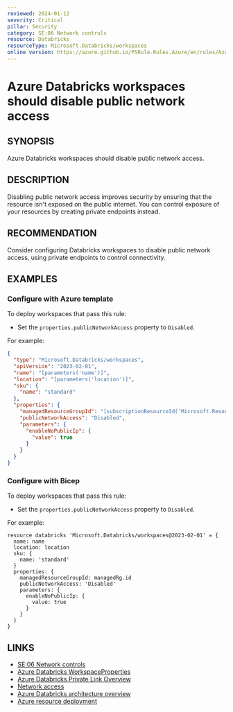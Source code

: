 ```yaml
---
reviewed: 2024-01-12
severity: Critical
pillar: Security
category: SE:06 Network controls
resource: Databricks
resourceType: Microsoft.Databricks/workspaces
online version: https://azure.github.io/PSRule.Rules.Azure/en/rules/Azure.Databricks.PublicAccess/
---
```


# Azure Databricks workspaces should disable public network access

## SYNOPSIS

Azure Databricks workspaces should disable public network access.

## DESCRIPTION

Disabling public network access improves security by ensuring that the resource isn't exposed on the public internet.
You can control exposure of your resources by creating private endpoints instead.

## RECOMMENDATION

Consider configuring Databricks workspaces to disable public network access, using private endpoints to control connectivity.

## EXAMPLES

### Configure with Azure template

To deploy workspaces that pass this rule:

- Set the `properties.publicNetworkAccess` property to `Disabled`.

For example:

```json
{
  "type": "Microsoft.Databricks/workspaces",
  "apiVersion": "2023-02-01",
  "name": "[parameters('name')]",
  "location": "[parameters('location')]",
  "sku": {
    "name": "standard"
  },
  "properties": {
    "managedResourceGroupId": "[subscriptionResourceId('Microsoft.Resources/resourceGroups', 'example-mg')]",
    "publicNetworkAccess": "Disabled",
    "parameters": {
      "enableNoPublicIp": {
        "value": true
      }
    }
  }
}
```

### Configure with Bicep

To deploy workspaces that pass this rule:

- Set the `properties.publicNetworkAccess` property to `Disabled`.

For example:

```bicep
resource databricks 'Microsoft.Databricks/workspaces@2023-02-01' = {
  name: name
  location: location
  sku: {
    name: 'standard'
  }
  properties: {
    managedResourceGroupId: managedRg.id
    publicNetworkAccess: 'Disabled'
    parameters: {
      enableNoPublicIp: {
        value: true
      }
    }
  }
}
```

## LINKS

- [SE:06 Network controls](https://learn.microsoft.com/azure/well-architected/security/networking)  
- [Azure Databricks WorkspaceProperties](https://learn.microsoft.com/azure/templates/Microsoft.Databricks/workspaces?pivots=deployment-language-bicep#:~:text=WorkspaceCustomParameters-,publicNetworkAccess,-The%20network%20access)
- [Azure Databricks Private Link Overview](https://learn.microsoft.com/azure/databricks/security/network/classic/private-link)
- [Network access](https://learn.microsoft.com/azure/databricks/security/network/)
- [Azure Databricks architecture overview](https://learn.microsoft.com/azure/databricks/getting-started/overview)
- [Azure resource deployment](https://learn.microsoft.com/azure/templates/microsoft.databricks/workspaces)
